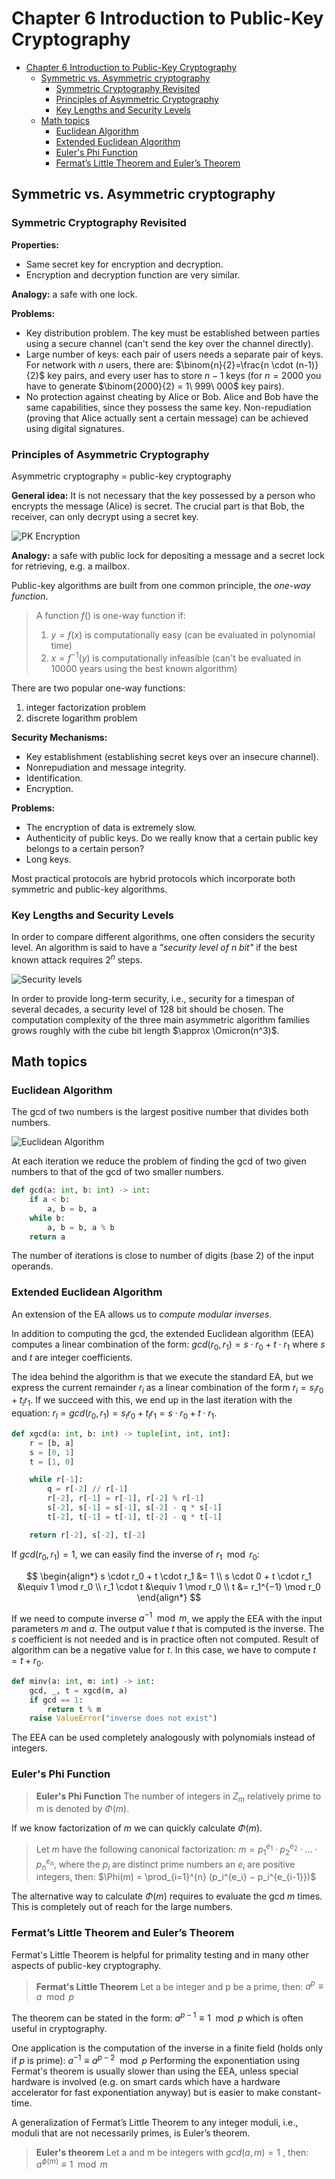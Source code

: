 # Chapter 6 Introduction to Public-Key Cryptography

- [Chapter 6 Introduction to Public-Key Cryptography](#chapter-6-introduction-to-public-key-cryptography)
  - [Symmetric vs. Asymmetric cryptography](#symmetric-vs-asymmetric-cryptography)
    - [Symmetric Cryptography Revisited](#symmetric-cryptography-revisited)
    - [Principles of Asymmetric Cryptography](#principles-of-asymmetric-cryptography)
    - [Key Lengths and Security Levels](#key-lengths-and-security-levels)
  - [Math topics](#math-topics)
    - [Euclidean Algorithm](#euclidean-algorithm)
    - [Extended Euclidean Algorithm](#extended-euclidean-algorithm)
    - [Euler's Phi Function](#eulers-phi-function)
    - [Fermat’s Little Theorem and Euler’s Theorem](#fermats-little-theorem-and-eulers-theorem)

## Symmetric vs. Asymmetric cryptography

### Symmetric Cryptography Revisited

**Properties:**

- Same secret key for encryption and decryption.
- Encryption and decryption function are very similar.

**Analogy:** a safe with one lock.

**Problems:**

- Key distribution problem. The key must be established between parties using a secure channel (can't send the key over the channel directly).
- Large number of keys: each pair of users needs a separate pair of keys. For network with $n$ users, there are: $\binom{n}{2}=\frac{n \cdot (n-1)}{2}$ key pairs, and every user has to store $n-1$ keys (for $n = 2000$ you have to generate $\binom{2000}{2} = 1\ 999\ 000$ key pairs).
- No protection against cheating by Alice or Bob. Alice and Bob have the same capabilities, since they possess the same key. Non-repudiation (proving that Alice actually sent a certain message) can be achieved using digital signatures.

### Principles of Asymmetric Cryptography

Asymmetric cryptography = public-key cryptography

**General idea:** It is not necessary that the key possessed by a person who encrypts the message (Alice) is secret. The crucial part is that Bob, the receiver, can only decrypt using a secret key.

![PK Encryption](./assets/PK_encryption.png)

**Analogy:** a safe with public lock for depositing a message and a secret lock for retrieving, e.g. a mailbox.

Public-key algorithms are built from one common principle, the *one-way function*.

> A function $f()$ is one-way function if:
>
> 1. $y = f(x)$ is computationally easy (can be evaluated in polynomial time)
> 2. $x = f^{−1} (y)$ is computationally infeasible (can't be evaluated in 10000 years using the best known algorithm)

There are two popular one-way functions:

1. integer factorization problem
2. discrete logarithm problem

**Security Mechanisms:**

- Key establishment (establishing secret keys over an insecure channel).
- Nonrepudiation and message integrity.
- Identification.
- Encryption.

**Problems:**

- The encryption of data is extremely slow.
- Authenticity of public keys. Do we really know that a certain public key belongs to a certain person?
- Long keys.

Most practical protocols are hybrid protocols which incorporate both symmetric and public-key algorithms.

### Key Lengths and Security Levels

In order to compare different algorithms, one often considers the security level. An algorithm is said to have a *"security level of n bit"* if the best known attack requires $2^n$ steps.

![Security levels](./assets/security_levels.png)

In order to provide long-term security, i.e., security for a timespan of several decades, a security level of 128 bit should be chosen.
The computation complexity of the three main asymmetric algorithm families grows roughly with the cube bit length $\approx \Omicron(n^3)$.

## Math topics

### Euclidean Algorithm

The gcd of two numbers is the largest positive number that divides both numbers.

![Euclidean Algorithm](./assets/EA.png)

At each iteration we reduce the problem of finding the gcd of two given numbers to that of the gcd of two smaller numbers.

```python
def gcd(a: int, b: int) -> int:
    if a < b:
        a, b = b, a
    while b:
        a, b = b, a % b
    return a
```

The number of iterations is close to number of digits (base 2) of the input operands.

### Extended Euclidean Algorithm

An extension of the EA allows us to *compute modular inverses*.

In addition to computing the gcd, the extended Euclidean algorithm (EEA) computes a linear combination of the form: $gcd(r_0, r_1) = s \cdot r_0 + t \cdot r_1$ where $s$ and $t$ are integer coefficients.

The idea behind the algorithm is that we execute the standard EA, but we express the current remainder $r_i$ as a linear combination of the form $r_i = s_i r_0 + t_i r_1$. If we succeed with this, we end up in the last iteration with the equation: $r_l = gcd(r_0, r_1) = s_l r_0 + t_l r_1 = s \cdot r_0 + t \cdot r_1$.

```python
def xgcd(a: int, b: int) -> tuple[int, int, int]:
    r = [b, a]
    s = [0, 1]
    t = [1, 0]

    while r[-1]:
        q = r[-2] // r[-1]
        r[-2], r[-1] = r[-1], r[-2] % r[-1]
        s[-2], s[-1] = s[-1], s[-2] - q * s[-1]
        t[-2], t[-1] = t[-1], t[-2] - q * t[-1]

    return r[-2], s[-2], t[-2]
```

If $gcd(r_0, r_1) = 1$, we can easily find the inverse of $r_1 \mod r_0$:

$$
\begin{align*}
s \cdot r_0 + t \cdot r_1 &= 1 \\
s \cdot 0 + t \cdot r_1 &\equiv 1 \mod r_0 \\
r_1 \cdot t &\equiv 1 \mod r_0 \\
t &= r_1^{−1} \mod r_0
\end{align*}
$$

If we need to compute inverse $a^{−1} \mod m$, we apply the EEA with the input parameters $m$ and $a$. The output value $t$ that is computed is the inverse. The $s$ coefficient is not needed and is in practice often not computed. Result of algorithm can be a negative value for $t$. In this case, we have to compute $t = t + r_0$.

```python
def minv(a: int, m: int) -> int:
    gcd, _, t = xgcd(m, a)
    if gcd == 1:
        return t % m
    raise ValueError("inverse does not exist")
```

The EEA can be used completely analogously with polynomials instead of integers.

### Euler's Phi Function

> **Euler's Phi Function**
> The number of integers in $Z_m$ relatively prime to m is denoted by $\Phi(m)$.

If we know factorization of $m$ we can quickly calculate $\Phi(m)$.

> Let $m$ have the following canonical factorization:
> $m = p_1^{e_1} \cdot p_2^{e_2} \cdot \dots \cdot p_n^{e_n}$,
> where the $p_i$ are distinct prime numbers an $e_i$ are positive integers, then:
> $\Phi(m) = \prod_{i=1}^{n} (p_i^{e_i} − p_i^{e_{i-1}})$

The alternative way to calculate $\Phi(m)$ requires to evaluate the gcd $m$ times. This is completely out of reach for the large numbers.

### Fermat’s Little Theorem and Euler’s Theorem

Fermat's Little Theorem is helpful for primality testing and in many other aspects of public-key cryptography.

> **Fermat's Little Theorem**
> Let a be integer and p be a prime, then:
> $a^p \equiv a \mod p$

The theorem can be stated in the form:
$a^{p−1} \equiv 1 \mod p$
which is often useful in cryptography.

One application is the computation of the inverse in a finite field (holds only if $p$ is prime):
$a^{−1} \equiv a^{p−2} \mod p$
Performing the exponentiation using Fermat's theorem is usually slower than using the EEA, unless special hardware is involved (e.g. on smart cards which have a hardware accelerator for fast exponentiation anyway) but is easier to make constant-time.

A generalization of Fermat’s Little Theorem to any integer moduli, i.e., moduli that are not necessarily primes, is Euler’s theorem.

> **Euler's theorem**
> Let a and m be integers with $gcd(a, m) = 1$ , then:
> $a^{\phi(m)} \equiv 1 \mod m$
